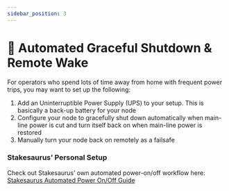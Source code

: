 ```yaml
---
sidebar_position: 3
---
```


# 🤖 Automated Graceful Shutdown & Remote Wake

For operators who spend lots of time away from home with frequent power trips, you may want to set up the following:

1. Add an Uninterruptible Power Supply (UPS) to your setup. This is basically a back-up battery for your node  
2. Configure your node to gracefully shut down automatically when main-line power is cut and turn itself back on when main-line power is restored  
3. Manually turn your node back on remotely as a failsafe  

### Stakesaurus’ Personal Setup

Check out Stakesaurus’ own automated power-on/off workflow here:  
[Stakesaurus Automated Power On/Off Guide](https://dvt-homestaker.stakesaurus.com/automation-tools/automated-power-on-off)